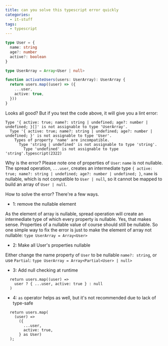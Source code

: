 ```yaml
---
title: can you solve this typescript error quickly
categories:
  - it-stuff
tags:
  - typescript
---
```


```typescript
type User = {
  name: string
  age?: number
  active?: boolean
}

type UserArray = Array<User | null>

function activateUsers(users: UserArray): UserArray {
  return users.map((user) => ({
    ...user,
    active: true,
  }))
}
```

Looks all good? But if you test the code above, it will give you a lint error:

```
Type '{ active: true; name?: string | undefined; age?: number | undefined; }[]' is not assignable to type 'UserArray'.
  Type '{ active: true; name?: string | undefined; age?: number | undefined; }' is not assignable to type 'User'.
    Types of property 'name' are incompatible.
      Type 'string | undefined' is not assignable to type 'string'.
        Type 'undefined' is not assignable to type 'string'.typescript(2322)
```

Why is the error?
Please note one of properties of `User`: `name` is not nullable. The spread operation, `...user`, creates an intermediate type `{ active: true; name?: string | undefined; age?: number | undefined; }`, `name` is nullable, which is not compatible to `User | null`, so it cannot be mapped to build an array of `User | null`.

How to solve the error?
There're a few ways.

- 1: remove the nullable element

As the element of array is nullable, spread operation will create an intermediate type of which every property is nullable. Yes, that makes sense. Properties of a nullable value of course should still be nullable. So one simple way to fix the error is just to make the element of array not nullable: `type UserArray = Array<User>`

- 2: Make all User's properties nullable

Either change the name property of `User` to be nullable `name?: string`, or use `Partial`: `type UserArray = Array<Partial<User> | null>`

- 3: Add null checking at runtime

```
  return users.map((user) =>
    user ? { ...user, active: true } : null
  )
```

- 4: `as` operator helps as well, but it's not recommended due to lack of type-safe

```
  return users.map(
    (user) =>
      ({
        ...user,
        active: true,
      } as User)
  );
```
